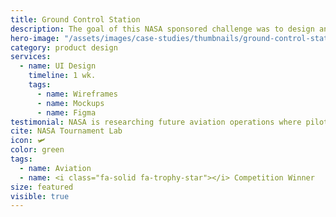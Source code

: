 ```yaml
---
title: Ground Control Station
description: The goal of this NASA sponsored challenge was to design an effective interface for simultaneously managing multiple autonomous vehicles.
hero-image: "/assets/images/case-studies/thumbnails/ground-control-station-thumbnail.png"
category: product design
services:
  - name: UI Design
    timeline: 1 wk.
    tags:
      - name: Wireframes
      - name: Mockups
      - name: Figma
testimonial: NASA is researching future aviation operations where pilots will simultaneously control multiple aircraft remotely
cite: NASA Tournament Lab
icon: 🛩
color: green
tags:
  - name: Aviation
  - name: <i class="fa-solid fa-trophy-star"></i> Competition Winner
size: featured
visible: true
---
```

